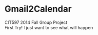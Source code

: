 Gmail2Calendar
==============

CIT597 2014 Fall Group Project <br>
First Try!
I just want to see what will happen
